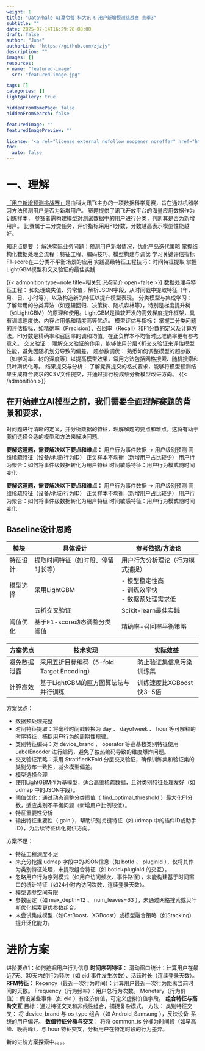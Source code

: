 ```yaml
---
weight: 1
title: "Datawhale AI夏令营-科大讯飞-用户新增预测挑战赛 赛季3"
subtitle: ""
date: 2025-07-14T16:29:28+08:00
draft: false
author: "June"
authorLink: "https://github.com/zjzjy"
description: ""
images: []
resources:
- name: "featured-image"
  src: "featured-image.jpg"

tags: []
categories: []
lightgallery: true

hiddenFromHomePage: false
hiddenFromSearch: false

featuredImage: ""
featuredImagePreview: ""

license: '<a rel="license external nofollow noopener noreffer" href="https://creativecommons.org/licenses/by-nc/4.0/" target="_blank">CC BY-NC 4.0</a>'
toc:
  auto: false
---
```

# 一、理解
[「用户新增预测挑战赛」](https://challenge.xfyun.cn/h5/detail?type=subscriber-addition-2025&ch=dwsfyc25-1)是由科大讯飞主办的一项数据科学竞赛，旨在通过机器学习方法预测用户是否为新增用户。
赛题提供了讯飞开放平台的海量应用数据作为训练样本，
参赛者需构建模型对测试数据中的用户进行分类，判断其是否为新增用户。
比赛属于二分类任务，评价指标采用F1分数，分数越高表示模型性能越好。

知识点提要 ：
解决实际业务问题：预测用户新增情况，优化产品迭代策略
掌握结构化数据处理全流程：特征工程、编码技巧、模型构建与调优
学习关键评估指标F1-score在二分类不平衡场景的应用
实践高级特征工程技巧：时间特征提取
掌握LightGBM模型和交叉验证的最佳实践

{{< admonition type=note title=相关知识点简介 open=false >}}
数据处理与特征工程： 如处理缺失值、异常值，解析JSON字段，从时间戳中提取特征（年、月、日、小时等），以及构造新的特征以提升模型表现。
分类模型与集成学习： 了解常用的分类算法（如逻辑回归、决策树、随机森林等），特别是梯度提升树（如LightGBM）的原理和使用。LightGBM是微软开发的高效梯度提升框架，具有训练速度快、内存占用低和精度高等优点。
模型评估与指标： 掌握二分类问题的评估指标，如精确率（Precision）、召回率（Recall）和F1分数的定义及计算方法。F1分数是精确率和召回率的调和均值，在正负样本不均衡时比准确率更有参考意义。
交叉验证： 理解交叉验证的作用，能够使用分层K折交叉验证来评估模型性能，避免因随机划分导致的偏差。
超参数调优： 熟悉如何调整模型的超参数（如学习率、树的深度等）以提高模型效果，常用方法包括网格搜索、随机搜索和贝叶斯优化等。
结果提交与分析： 了解竞赛提交的格式要求，能够将模型预测结果生成符合要求的CSV文件提交，并通过排行榜成绩分析模型改进方向。
{{< /admonition >}}
## 在开始建立AI模型之前，我们需要全面理解赛题的背景和要求，
对问题进行清晰的定义，并分析数据的特征，理解解题的要点和难点。这将有助于我们选择合适的模型和方法来解决问题。

**要解这道题，需要解决以下要点和难点：**
用户行为事件数据 → 用户级别预测
高维稀疏特征（设备/地域/行为ID）
正负样本不均衡（新增用户占比较少）
用户行为聚合：如何将事件级数据转化为用户特征
时间敏感特征：用户行为模式随时间变化

**要解这道题，需要解决以下要点和难点：**
用户行为事件数据 → 用户级别预测
高维稀疏特征（设备/地域/行为ID）
正负样本不均衡（新增用户占比较少）
用户行为聚合：如何将事件级数据转化为用户特征
时间敏感特征：用户行为模式随时间变化

## Baseline设计思路
| 模块       | 具体设计                                   | 参考依据/方法论                           |
|------------|--------------------------------------------|-------------------------------------------|
| 特征设计   | 提取时间特征（如时段、停留时长等）         | 用户行为分析理论（行为模式捕捉）          |
| 模型选择   | 采用LightGBM                               | - 模型稳定性高<br>- 训练效率快<br>- 数据预处理需求低 |
|            | 五折交叉验证                               | Scikit-learn最佳实践                      |
| 阈值优化   | 基于F1-score动态调整分类阈值               | 精确率-召回率平衡策略                     |

| 方案优点         | 技术实现                                 | 实际效益                         |
|------------------|------------------------------------------|----------------------------------|
| 避免数据泄露     | 采用五折目标编码（5-fold Target Encoding）| 防止验证集信息污染训练集         |
| 计算高效         | 基于LightGBM的直方图算法法与并行训练      | 训练速度比XGBoost快3-5倍         |

方案优点：
- 数据预处理完整
- 时间特征提取：将毫秒时间戳转换为 day 、 dayofweek 、 hour 等可解释的时序特征，捕捉用户行为的周期性规律。
- 类别特征编码：对 device_brand 、 operator 等高基数类别特征使用 LabelEncoder 进行编码，避免了独热编码导致的维度爆炸问题。
- 交叉验证策略：采用 StratifiedKFold 分层交叉验证，确保训练集和验证集的类别分布一致性，减少模型偏差。
- 模型选择合理
- 使用LightGBM作为基模型，适合高维稀疏数据，且对类别特征处理友好（如 udmap 中的JSON字段）。
- 阈值优化：通过动态调整分类阈值（ find_optimal_threshold ）最大化F1分数，适应类别不平衡问题（新增用户比例较低）。
- 特征重要性分析
- 输出特征重要性（ gain ），帮助识别关键特征（如 udmap 中的插件ID或助手ID），为后续特征优化提供方向。

方案不足：
- 特征工程深度不足
- 未充分挖掘 udmap 字段中的JSON信息（如 botId 、 pluginId ），仅将其作为类别特征处理，未提取组合特征（如 botId+pluginId 的交互）。
- 忽略用户行为序列模式（如用户访问频次、事件路径），未能构建基于时间窗口的统计特征（如24小时内访问次数、连续登录天数）。
- 模型调参空间有限
- 参数固定（如 max_depth=12 、 num_leaves=63 ），未通过网格搜索或贝叶斯优化探索更优参数组合。
- 未尝试集成模型（如CatBoost、XGBoost）或模型融合策略（如Stacking）提升泛化能力。

# 进阶方案
进阶要点1：如何挖掘用户行为信息
**时间序列特征**：
滑动窗口统计：计算用户在最近7天、30天内的行为频次（如 eid 事件发生次数）、活跃时长（连续登录天数）。
**RFM特征**：
Recency（最近一次行为时间）：计算用户最近一次行为距离当前时间的天数。
Frequency（行为频率）：用户总行为次数。
Monetary（行为价值）：假设某些事件（如 eid ）有经济价值，可定义虚拟价值字段。
**组合特征与高阶交互**
目标：通过特征交叉和非线性组合，捕捉复杂模式。
方法：
类别特征交叉：
将 device_brand 与 os_type 组合（如 Android_Samsung ），反映设备-系统的用户偏好。
**数值特征分桶与交叉**：
将将 common_ts 分桶为时间段（如早高峰、晚高峰），与 hour 特征交叉，分析用户在特定时段的行为差异。

新的进阶方案探索中。。。。
